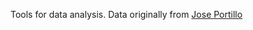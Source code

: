 Tools for data analysis. Data originally from [Jose Portillo](https://www.udemy.com/course/python-for-data-science-and-machine-learning-bootcamp/)